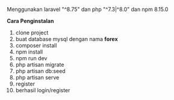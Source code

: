 Menggunakan laravel "^8.75" dan php "^7.3|^8.0" dan npm 8.15.0

**Cara Penginstalan**

1. clone project
2. buat database mysql dengan nama **forex**
3. composer install
4. npm install
5. npm run dev
6. php artisan migrate
7. php artisan db:seed
8. php artisan serve
9. register
10. berhasil login/register